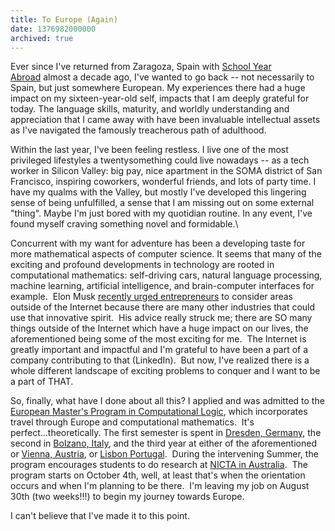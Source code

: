 ```yaml
---
title: To Europe (Again)
date: 1376982000000
archived: true
---
```


Ever since I've returned from Zaragoza, Spain with [School Year
Abroad](http://www.sya.org/) almost a decade ago, I've wanted to go back
-- not necessarily to Spain, but just somewhere European. My experiences
there had a huge impact on my sixteen-year-old self, impacts that I am
deeply grateful for today. The language skills, maturity, and worldly
understanding and appreciation that I came away with have been
invaluable intellectual assets as I've navigated the
famously treacherous path of adulthood.

Within the last year, I've been feeling restless. I live one of the most
privileged lifestyles a twentysomething could live nowadays -- as a tech
worker in Silicon Valley: big pay, nice apartment in the SOMA district
of San Francisco, inspiring coworkers, wonderful friends, and lots of
party time. I have my qualms with the Valley, but mostly I've developed
this lingering sense of being unfulfilled, a sense that I am missing out
on some external "thing". Maybe I'm just bored with my quotidian
routine. In any event, I've found myself craving something novel and
formidable.\

Concurrent with my want for adventure has been a developing taste for
more mathematical aspects of computer science. It seems that many of the
exciting and profound developments in technology are rooted in
computational mathematics: self-driving cars, natural language
processing, machine learning, artificial intelligence, and
brain-computer interfaces for example.  Elon Musk [recently
urged entrepreneurs](http://allthingsd.com/20130529/elon-musks-plea-to-internet-entrepreneurs-do-something-different/) to
consider areas outside of the Internet because there are many other
industries that could use that innovative spirit.  His advice really
struck me; there are SO many things outside of the Internet which have a
huge impact on our lives, the aforementioned being some of the most
exciting for me.  The Internet is greatly important and impactful and
I'm grateful to have been a part of a company contributing to that
(LinkedIn).  But now, I've realized there is a whole different landscape
of exciting problems to conquer and I want to be a part of THAT.

So, finally, what have I done about all this? I applied and was admitted
to the [European Master's Program in Computational
Logic](http://www.emcl-study.eu/), which incorporates travel through
Europe and computational mathematics.  It's perfect...theoretically. The
first semester is spent in [Dresden, Germany](http://tu-dresden.de/en),
the second in [Bolzano,
Italy](http://www.unibz.it/en/public/university/default.html), and the
third year at either of the aforementioned or [Vienna,
Austria](http://www.tuwien.ac.at/en/), or [Lisbon
Portugal](http://www.unl.pt/en/).  During the intervening Summer, the
program encourages students to do research at [NICTA in
Australia](http://www.nicta.com.au/).  The program starts on October
4th, well, at least that's when the orientation occurs and when I'm
planning to be there.  I'm leaving my job on August 30th (two weeks!!!)
to begin my journey towards Europe.

I can't believe that I've made it to this point.
